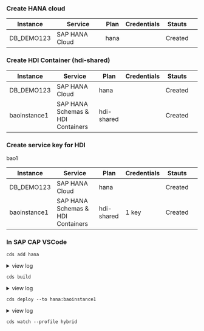 ### Create HANA cloud

| Instance   | Service        | Plan | Credentials | Stauts  |     |
| ---------- | -------------- | ---- | ----------- | ------- | --- |
| DB_DEMO123 | SAP HANA Cloud | hana |             | Created |     |

### Create HDI Container (hdi-shared)

| Instance     | Service                           | Plan       | Credentials | Stauts  |     |
| ------------ | --------------------------------- | ---------- | ----------- | ------- | --- |
| DB_DEMO123   | SAP HANA Cloud                    | hana       |             | Created |     |
| baoinstance1 | SAP HANA Schemas & HDI Containers | hdi-shared |             | Created |     |

### Create service key for HDI

bao1

| Instance     | Service                           | Plan       | Credentials | Stauts  |     |
| ------------ | --------------------------------- | ---------- | ----------- | ------- | --- |
| DB_DEMO123   | SAP HANA Cloud                    | hana       |             | Created |     |
| baoinstance1 | SAP HANA Schemas & HDI Containers | hdi-shared | 1 key       | Created |     |

### In SAP CAP VSCode

```
cds add hana
```

<details>
  <summary>view log</summary>
  
Adding feature(s) to project in current folder
Adding feature 'hana'...
Done adding features
 
</details>

```
cds build
```

<details>
  <summary>view log</summary>

[cds] - the following build tasks will be executed
[cds] - {
"build": {
"target": "gen",
"tasks": [
{"for":"hana", "src":"db", "options":{"model":["db","srv","app"]}},
{"for":"nodejs", "src":"srv", "options":{"model":["db","srv","app"]}}
]
}
}

[cds] - building project [C:\github_reponsitory\learn_SAP_CAP\3.CAP_with_HANA_Cloud_.30_05_2023], clean [true]
[cds] - cds [6.8.1], compiler [3.9.2], home [C:\github_reponsitory\learn_SAP_CAP\3.CAP_with_HANA_Cloud_.30_05_2023\node_modules\@sap\cds]

[cds] - done > wrote output to:
gen\db\package.json
gen\db\src\.hdiconfig
gen\db\src\gen\.hdiconfig
gen\db\src\gen\.hdinamespace
gen\db\src\gen\CatalogService.Authors.hdbview
gen\db\src\gen\CatalogService.Books.hdbview
gen\db\src\gen\CatalogService.Books_texts.hdbview
gen\db\src\gen\CatalogService.Countries.hdbview
gen\db\src\gen\CatalogService.Countries_texts.hdbview
gen\db\src\gen\CatalogService.Orders.hdbview
gen\db\src\gen\localized.CatalogService.Authors.hdbview
gen\db\src\gen\localized.CatalogService.Books.hdbview
gen\db\src\gen\localized.CatalogService.Countries.hdbview
gen\db\src\gen\localized.CatalogService.Orders.hdbview
gen\db\src\gen\localized.my.bookshop.Authors.hdbview
gen\db\src\gen\localized.my.bookshop.Books.hdbview
gen\db\src\gen\localized.my.bookshop.Orders.hdbview
gen\db\src\gen\localized.sap.common.Countries.hdbview
gen\db\src\gen\my.bookshop.Authors.hdbtable
gen\db\src\gen\my.bookshop.Books.hdbtable
gen\db\src\gen\my.bookshop.Books_texts.hdbtable
gen\db\src\gen\my.bookshop.Orders.hdbtable
gen\db\src\gen\sap.common.Countries.hdbtable
gen\db\src\gen\sap.common.Countries_texts.hdbtable
gen\db\undeploy.json
gen\srv\.cdsrc.json
gen\srv\package-lock.json
gen\srv\package.json
gen\srv\srv_i18n\i18n.json
gen\srv\srv\cat-service.js
gen\srv\srv\csn.json

[cds] - build completed in 465 ms

</details>

```
cds deploy --to hana:baoinstance1
```

<details>
  <summary>view log</summary>

Starting deploy to SAP HANA ...
Using cds bind
Creating build tasks
[cds] - the following build tasks will be executed
[cds] - {
"build": {
"target": "gen",
"tasks": [
{"for":"hana", "src":"db", "options":{"model":["db","srv","app"]}}
]
}
}

Running build
[cds] - building project [C:\github_reponsitory\learn_SAP_CAP\3.CAP_with_HANA_Cloud_.30_05_2023], clean [true]
[cds] - cds [6.8.1], compiler [3.9.2], home [C:\github_reponsitory\learn_SAP_CAP\3.CAP_with_HANA_Cloud_.30_05_2023\node_modules\@sap\cds]

[cds] - done > wrote output to:
gen\db\package.json
gen\db\src\.hdiconfig
gen\db\src\gen\.hdiconfig
gen\db\src\gen\.hdinamespace
gen\db\src\gen\CatalogService.Authors.hdbview
gen\db\src\gen\CatalogService.Books.hdbview
gen\db\src\gen\CatalogService.Books_texts.hdbview
gen\db\src\gen\CatalogService.Countries.hdbview
gen\db\src\gen\CatalogService.Countries_texts.hdbview
gen\db\src\gen\CatalogService.Orders.hdbview
gen\db\src\gen\localized.CatalogService.Authors.hdbview
gen\db\src\gen\localized.CatalogService.Books.hdbview
gen\db\src\gen\localized.CatalogService.Countries.hdbview
gen\db\src\gen\localized.CatalogService.Orders.hdbview
gen\db\src\gen\localized.my.bookshop.Authors.hdbview
gen\db\src\gen\localized.my.bookshop.Books.hdbview
gen\db\src\gen\localized.my.bookshop.Orders.hdbview
gen\db\src\gen\localized.sap.common.Countries.hdbview
gen\db\src\gen\my.bookshop.Authors.hdbtable
gen\db\src\gen\my.bookshop.Books.hdbtable
gen\db\src\gen\my.bookshop.Books_texts.hdbtable
gen\db\src\gen\my.bookshop.Orders.hdbtable
gen\db\src\gen\sap.common.Countries.hdbtable
gen\db\src\gen\sap.common.Countries_texts.hdbtable
gen\db\undeploy.json

[cds] - build completed in 430 ms

Using container baoinstance1
Getting service baoinstance1
Creating service key baoinstance1-key - please be patient...
Installing @sap/hdi-deploy
npm WARN config global `--global`, `--local` are deprecated. Use `--location=global` instead.
npm WARN idealTree Removing dependencies.@sap/hdi-deploy in favor of devDependencies.@sap/hdi-deploy

added 31 packages, and audited 32 packages in 6s

found 0 vulnerabilities
Deploying to HANA from C:\github*reponsitory\learn_SAP_CAP\3.CAP_with_HANA_Cloud*.30*05_2023\gen\db
[deploy] - Using HDI deployer from C:\github_reponsitory\learn_SAP_CAP\3.CAP_with_HANA_Cloud*.30_05_2023\gen\db\node_modules\@sap\hdi-deploy\library.js
[deploy] - VCAP_SERVICES: {
"hana": [
{
"name": "baoinstance1",
"tags": [
"hana"
],
"certificate": "-----BEGIN CERTIFICATE-----\nMIIDrzCCApegAwIBAgIQCDvgVpBCRrGhdWrJWZHHSjANBgkqhkiG9w0BAQUFADBh\nMQswCQYDVQQGEwJVUzEVMBMGA1UEChMMRGlnaUNlcnQgSW5jMRkwFwYDVQQLExB3\nd3cuZGlnaWNlcnQuY29tMSAwHgYDVQQDExdEaWdpQ2VydCBHbG9iYWwgUm9vdCBD\nQTAeFw0wNjExMTAwMDAwMDBaFw0zMTExMTAwMDAwMDBaMGExCzAJBgNVBAYTAlVT\nMRUwEwYDVQQKEwxEaWdpQ2VydCBJbmMxGTAXBgNVBAsTEHd3dy5kaWdpY2VydC5j\nb20xIDAeBgNVBAMTF0RpZ2lDZXJ0IEdsb2JhbCBSb290IENBMIIBIjANBgkqhkiG\n9w0BAQEFAAOCAQ8AMIIBCgKCAQEA4jvhEXLeqKTTo1eqUKKPC3eQyaKl7hLOllsB\nCSDMAZOnTjC3U/dDxGkAV53ijSLdhwZAAIEJzs4bg7/fzTtxRuLWZscFs3YnFo97\nnh6Vfe63SKMI2tavegw5BmV/Sl0fvBf4q77uKNd0f3p4mVmFaG5cIzJLv07A6Fpt\n43C/dxC//AH2hdmoRBBYMql1GNXRor5H4idq9Joz+EkIYIvUX7Q6hL+hqkpMfT7P\nT19sdl6gSzeRntwi5m3OFBqOasv+zbMUZBfHWymeMr/y7vrTC0LUq7dBMtoM1O/4\ngdW7jVg/tRvoSSiicNoxBN33shbyTApOB6jtSj1etX+jkMOvJwIDAQABo2MwYTAO\nBgNVHQ8BAf8EBAMCAYYwDwYDVR0TAQH/BAUwAwEB/zAdBgNVHQ4EFgQUA95QNVbR\nTLtm8KPiGxvDl7I90VUwHwYDVR0jBBgwFoAUA95QNVbRTLtm8KPiGxvDl7I90VUw\nDQYJKoZIhvcNAQEFBQADggEBAMucN6pIExIK+t1EnE9SsPTfrgT1eXkIoyQY/Esr\nhMAtudXH/vTBH1jLuG2cenTnmCmrEbXjcKChzUyImZOMkXDiqw8cvpOp/2PV5Adg\n06O/nVsJ8dWO41P0jmP6P6fbtGbfYmbW0W5BjfIttep3Sp+dWOIrWcBAI+0tKIJF\nPnlUkiaY4IBIqDfv8NZ5YBberOgOzW6sRBc4L0na4UU+Krk2U886UAb3LujEV0ls\nYSEY1QSteDwsOoBrp+uvFRTp2InBuThs4pFsiv9kuXclVzDAGySj4dzp30d8tbQk\nCAUw7C29C79Fv1C5qfPrmAESrciIxpg0X40KPMbp1ZWVbd4=\n-----END CERTIFICATE-----"
}
}
]
}

[deploy] - @sap/hdi-deploy, version 4.6.1 (mode default), server version 4.00.000.00.1684836416 (4.0.0.0), cloud version 2023.4.14, node version 16.16.0, HDI version 1010, container API version 1006

[deploy] - Deployment started at 2023-05-31 15:46:13
Using @sap/hana-client@2.16.26 for connection

[deploy] - No ignore file at C:\github*reponsitory\learn_SAP_CAP\3.CAP_with_HANA_Cloud*.30_05_2023\gen\db\.hdiignore.

[deploy] - Collecting files...

[deploy] - Collecting files... ok (0s 6ms)
2 directories collected
23 files collected

[deploy] - 0 reusable modules collected
Target service: baoinstance1

[deploy] - Session variable APPLICATION is set to "SAP_HDI//".

[deploy] - Could not determine status of last build: Could not find any information about the previous deployment.

[deploy] - Processing revoke files...
Processing revoke files... ok (0s 0ms)
Processing grants files...
Processing grants files... ok (0s 0ms)

[deploy] - Preprocessing files...

[deploy] - Preprocessing files... ok (0s 0ms)

[deploy] - Connecting to the container "B96C1E357CE74672AEE8487D2F664AAB"...

[deploy] - Connecting to the container "B96C1E357CE74672AEE8487D2F664AAB"... ok (2s 986ms)

[deploy] - Locking the container "B96C1E357CE74672AEE8487D2F664AAB"...

[deploy] - Locking the container "B96C1E357CE74672AEE8487D2F664AAB"... ok (4s 565ms)

[deploy] - Synchronizing files with the container "B96C1E357CE74672AEE8487D2F664AAB"...
Deleting files...

[deploy] - Deleting files... ok

[deploy] - Writing files...

[deploy] - Writing files... ok

[deploy] - Synchronizing files with the container "B96C1E357CE74672AEE8487D2F664AAB"... ok (10s 490ms)

[deploy] - added files: [
"src/.hdiconfig",
"src/gen/.hdiconfig",
"src/gen/.hdinamespace",
"src/gen/CatalogService.Authors.hdbview",
"src/gen/CatalogService.Books.hdbview",
"src/gen/CatalogService.Books_texts.hdbview",
"src/gen/CatalogService.Countries.hdbview",
"src/gen/CatalogService.Countries_texts.hdbview",
"src/gen/CatalogService.Orders.hdbview",
"src/gen/localized.CatalogService.Authors.hdbview",
"src/gen/localized.CatalogService.Books.hdbview",
"src/gen/localized.CatalogService.Countries.hdbview",
"src/gen/localized.CatalogService.Orders.hdbview",
"src/gen/localized.my.bookshop.Authors.hdbview",
"src/gen/localized.my.bookshop.Books.hdbview",
"src/gen/localized.my.bookshop.Orders.hdbview",
"src/gen/localized.sap.common.Countries.hdbview",
"src/gen/my.bookshop.Authors.hdbtable",
"src/gen/my.bookshop.Books.hdbtable",
"src/gen/my.bookshop.Books_texts.hdbtable",
"src/gen/my.bookshop.Orders.hdbtable",
"src/gen/sap.common.Countries.hdbtable",
"src/gen/sap.common.Countries_texts.hdbtable"
]
modified files: []

[deploy] - deleted files: []
23 modified or added files are scheduled for deploy based on delta detection
0 deleted files are scheduled for undeploy based on delta detection (filtered by undeploy allowlist)
0 files are scheduled for deploy based on explicit specification
0 files are scheduled for undeploy based on explicit specification
Deploying to the container "B96C1E357CE74672AEE8487D2F664AAB"...

[deploy] - Polling messages for request id: 22

[deploy] - Starting make in the container "B96C1E357CE74672AEE8487D2F664AAB" with 23 files to deploy, 0 files to undeploy...

[deploy] - Disabling table replication for the container schema "B96C1E357CE74672AEE8487D2F664AAB"...
Disabling table replication for the container schema "B96C1E357CE74672AEE8487D2F664AAB"... ok (0s 9ms)
Migrating libraries...
Migrating libraries... ok (0s 21ms)
Making...
Preparing...
Preparing the make transaction...
Preparing the make transaction... ok (0s 458ms)
Deploying the configuration file "src/.hdiconfig"...
Warning: Could not find a configured library that contains the "com.sap.hana.di.afllangprocedure" build plugin [8211539]
at "src/.hdiconfig" (0:0)
Warning: Could not find a configured library that contains the "com.sap.hana.di.virtualfunctionpackage.hadoop" build plugin [8211539]
at "src/.hdiconfig" (0:0)
Deploying the configuration file "src/.hdiconfig"... ok (0s 49ms)
Deploying the configuration file "src/gen/.hdiconfig"...
Warning: Could not find a configured library that contains the "com.sap.hana.di.afllangprocedure" build plugin [8211539]
at "src/gen/.hdiconfig" (0:0)
Warning: Could not find a configured library that contains the "com.sap.hana.di.cds" build plugin [8211539]
at "src/gen/.hdiconfig" (0:0)
Warning: Could not find a configured library that contains the "com.sap.hana.di.fulltextindex" build plugin [8211539]
at "src/gen/.hdiconfig" (0:0)
Warning: Could not find a configured library that contains the "com.sap.hana.di.textconfig" build plugin [8211539]
at "src/gen/.hdiconfig" (0:0)
Warning: Could not find a configured library that contains the "com.sap.hana.di.textdictionary" build plugin [8211539]
at "src/gen/.hdiconfig" (0:0)
Warning: Could not find a configured library that contains the "com.sap.hana.di.textminingconfig" build plugin [8211539]
at "src/gen/.hdiconfig" (0:0)
Warning: Could not find a configured library that contains the "com.sap.hana.di.textrule" build plugin [8211539]
at "src/gen/.hdiconfig" (0:0)
Warning: Could not find a configured library that contains the "com.sap.hana.di.textrule.include" build plugin [8211539]
at "src/gen/.hdiconfig" (0:0)
Warning: Could not find a configured library that contains the "com.sap.hana.di.textrule.lexicon" build plugin [8211539]
at "src/gen/.hdiconfig" (0:0)
Warning: Could not find a configured library that contains the "com.sap.hana.di.virtualfunctionpackage.hadoop" build plugin [8211539]
at "src/gen/.hdiconfig" (0:0)
Deploying the configuration file "src/gen/.hdiconfig"... ok (0s 4ms)
Deploying the namespace file "src/gen/.hdinamespace"...
Deploying the namespace file "src/gen/.hdinamespace"... ok (0s 23ms)
Adding "src/gen/CatalogService.Authors.hdbview" for deploy...
Adding "src/gen/CatalogService.Authors.hdbview" for deploy... ok (0s 18ms)
Adding "src/gen/CatalogService.Books.hdbview" for deploy...
Adding "src/gen/CatalogService.Books.hdbview" for deploy... ok (0s 0ms)
Adding "src/gen/CatalogService.Books_texts.hdbview" for deploy...
Adding "src/gen/CatalogService.Books_texts.hdbview" for deploy... ok (0s 0ms)
Adding "src/gen/CatalogService.Countries.hdbview" for deploy...
Adding "src/gen/CatalogService.Countries.hdbview" for deploy... ok (0s 0ms)
Adding "src/gen/CatalogService.Countries_texts.hdbview" for deploy...
Adding "src/gen/CatalogService.Countries_texts.hdbview" for deploy... ok (0s 0ms)
Adding "src/gen/CatalogService.Orders.hdbview" for deploy...
Adding "src/gen/CatalogService.Orders.hdbview" for deploy... ok (0s 0ms)
Adding "src/gen/localized.CatalogService.Authors.hdbview" for deploy...
Adding "src/gen/localized.CatalogService.Authors.hdbview" for deploy... ok (0s 0ms)
Adding "src/gen/localized.CatalogService.Books.hdbview" for deploy...
Adding "src/gen/localized.CatalogService.Books.hdbview" for deploy... ok (0s 0ms)
Adding "src/gen/localized.CatalogService.Countries.hdbview" for deploy...
Adding "src/gen/localized.CatalogService.Countries.hdbview" for deploy... ok (0s 0ms)
Adding "src/gen/localized.CatalogService.Orders.hdbview" for deploy...
Adding "src/gen/localized.CatalogService.Orders.hdbview" for deploy... ok (0s 0ms)
Adding "src/gen/localized.my.bookshop.Authors.hdbview" for deploy...
Adding "src/gen/localized.my.bookshop.Authors.hdbview" for deploy... ok (0s 0ms)

[deploy] - Adding "src/gen/localized.my.bookshop.Books.hdbview" for deploy...
Adding "src/gen/localized.my.bookshop.Books.hdbview" for deploy... ok (0s 0ms)
Adding "src/gen/localized.my.bookshop.Orders.hdbview" for deploy...
Adding "src/gen/localized.my.bookshop.Orders.hdbview" for deploy... ok (0s 0ms)
Adding "src/gen/localized.sap.common.Countries.hdbview" for deploy...
Adding "src/gen/localized.sap.common.Countries.hdbview" for deploy... ok (0s 0ms)
Adding "src/gen/my.bookshop.Authors.hdbtable" for deploy...
Adding "src/gen/my.bookshop.Authors.hdbtable" for deploy... ok (0s 0ms)
Adding "src/gen/my.bookshop.Books.hdbtable" for deploy...
Adding "src/gen/my.bookshop.Books.hdbtable" for deploy... ok (0s 0ms)
Adding "src/gen/my.bookshop.Books_texts.hdbtable" for deploy...
Adding "src/gen/my.bookshop.Books_texts.hdbtable" for deploy... ok (0s 0ms)
Adding "src/gen/my.bookshop.Orders.hdbtable" for deploy...
Adding "src/gen/my.bookshop.Orders.hdbtable" for deploy... ok (0s 0ms)
Adding "src/gen/sap.common.Countries.hdbtable" for deploy...
Adding "src/gen/sap.common.Countries.hdbtable" for deploy... ok (0s 0ms)
Adding "src/gen/sap.common.Countries_texts.hdbtable" for deploy...
Adding "src/gen/sap.common.Countries_texts.hdbtable" for deploy... ok (0s 0ms)
Preparing... ok (0s 615ms)
Calculating dependencies...
Expanding...
Expanding "src/gen/CatalogService.Authors.hdbview"...
Expanding "src/gen/CatalogService.Books.hdbview"...
Expanding "src/gen/CatalogService.Books_texts.hdbview"...
Expanding "src/gen/CatalogService.Countries.hdbview"...
Expanding "src/gen/CatalogService.Countries_texts.hdbview"...
Expanding "src/gen/CatalogService.Authors.hdbview"... ok (0s 14ms)
Expanding "src/gen/CatalogService.Orders.hdbview"...
Expanding "src/gen/CatalogService.Books_texts.hdbview"... ok (0s 11ms)
Expanding "src/gen/localized.CatalogService.Authors.hdbview"...
Expanding "src/gen/CatalogService.Countries.hdbview"... ok (0s 12ms)
Expanding "src/gen/localized.CatalogService.Books.hdbview"...
Expanding "src/gen/localized.CatalogService.Countries.hdbview"...
Expanding "src/gen/CatalogService.Countries_texts.hdbview"... ok (0s 13ms)
Expanding "src/gen/localized.CatalogService.Orders.hdbview"...
Expanding "src/gen/localized.my.bookshop.Authors.hdbview"...
Expanding "src/gen/CatalogService.Books.hdbview"... ok (0s 18ms)
Expanding "src/gen/localized.my.bookshop.Books.hdbview"...
Expanding "src/gen/localized.my.bookshop.Orders.hdbview"...
Expanding "src/gen/CatalogService.Orders.hdbview"... ok (0s 10ms)
Expanding "src/gen/localized.sap.common.Countries.hdbview"...
Expanding "src/gen/localized.CatalogService.Authors.hdbview"... ok (0s 9ms)
Expanding "src/gen/localized.CatalogService.Orders.hdbview"... ok (0s 8ms)
Expanding "src/gen/my.bookshop.Authors.hdbtable"...
Expanding "src/gen/my.bookshop.Books.hdbtable"...
Expanding "src/gen/localized.CatalogService.Countries.hdbview"... ok (0s 10ms)
Expanding "src/gen/my.bookshop.Books_texts.hdbtable"...
Expanding "src/gen/localized.CatalogService.Books.hdbview"... ok (0s 11ms)
Expanding "src/gen/my.bookshop.Orders.hdbtable"...
Expanding "src/gen/localized.my.bookshop.Authors.hdbview"... ok (0s 11ms)
Expanding "src/gen/sap.common.Countries.hdbtable"...
Expanding "src/gen/localized.my.bookshop.Books.hdbview"... ok (0s 11ms)
Expanding "src/gen/sap.common.Countries_texts.hdbtable"...
Expanding "src/gen/my.bookshop.Books.hdbtable"... ok (0s 9ms)
Expanding "src/gen/my.bookshop.Orders.hdbtable"... ok (0s 9ms)
Expanding "src/gen/localized.my.bookshop.Orders.hdbview"... ok (0s 16ms)
Expanding "src/gen/my.bookshop.Books_texts.hdbtable"... ok (0s 10ms)
Expanding "src/gen/localized.sap.common.Countries.hdbview"... ok (0s 13ms)
Expanding "src/gen/my.bookshop.Authors.hdbtable"... ok (0s 11ms)
Expanding "src/gen/sap.common.Countries.hdbtable"... ok (0s 10ms)
Expanding "src/gen/sap.common.Countries_texts.hdbtable"... ok (0s 7ms)
Expanding... ok (0s 77ms)
Precompiling...
Precompiling "src/gen/CatalogService.Authors.hdbview"...
Precompiling "src/gen/CatalogService.Authors.hdbview$CATALOGSERVICE_AUTHORS.validate"...
      Expanded from "src/gen/CatalogService.Authors.hdbview"
     Precompiling "src/gen/CatalogService.Books.hdbview"...
     Precompiling "src/gen/CatalogService.Books.hdbview$CATALOGSERVICE_BOOKS.validate"...
Expanded from "src/gen/CatalogService.Books.hdbview"
Precompiling "src/gen/CatalogService.Books_texts.hdbview"...
Precompiling "src/gen/CatalogService.Countries.hdbview"...
Precompiling "src/gen/CatalogService.Countries.hdbview$CATALOGSERVICE_COUNTRIES.validate"...
     Precompiling "src/gen/CatalogService.Countries_texts.hdbview"...
      Expanded from "src/gen/CatalogService.Countries.hdbview"
     Precompiling "src/gen/CatalogService.Authors.hdbview$CATALOGSERVICE_AUTHORS.validate"... ok (0s 7ms)
Precompiling "src/gen/CatalogService.Orders.hdbview"...
Precompiling "src/gen/CatalogService.Books.hdbview$CATALOGSERVICE_BOOKS.validate"... ok  (0s 6ms)
     Precompiling "src/gen/CatalogService.Orders.hdbview$CATALOGSERVICE_ORDERS.validate"...
Expanded from "src/gen/CatalogService.Orders.hdbview"
Precompiling "src/gen/CatalogService.Books_texts.hdbview"... ok (0s 8ms)
Precompiling "src/gen/localized.CatalogService.Authors.hdbview"...
Precompiling "src/gen/CatalogService.Orders.hdbview"... ok (0s 7ms)
Precompiling "src/gen/localized.CatalogService.Authors.hdbview$LOCALIZED_CATALOGSERVICE_AUTHORS.validate"...
      Expanded from "src/gen/localized.CatalogService.Authors.hdbview"
     Precompiling "src/gen/CatalogService.Authors.hdbview"... ok  (0s 14ms)
     Precompiling "src/gen/localized.CatalogService.Books.hdbview"...
     Precompiling "src/gen/CatalogService.Books.hdbview"... ok  (0s 14ms)
     Precompiling "src/gen/localized.CatalogService.Books.hdbview$LOCALIZED_CATALOGSERVICE_BOOKS.validate"...
Expanded from "src/gen/localized.CatalogService.Books.hdbview"
Precompiling "src/gen/localized.CatalogService.Authors.hdbview"... ok (0s 5ms)
Precompiling "src/gen/localized.CatalogService.Countries.hdbview"...
Precompiling "src/gen/CatalogService.Countries.hdbview$CATALOGSERVICE_COUNTRIES.validate"... ok  (0s 13ms)
     Precompiling "src/gen/localized.CatalogService.Countries.hdbview$LOCALIZED_CATALOGSERVICE_COUNTRIES.validate"...
Expanded from "src/gen/localized.CatalogService.Countries.hdbview"
Precompiling "src/gen/CatalogService.Countries_texts.hdbview"... ok (0s 14ms)
Precompiling "src/gen/localized.CatalogService.Orders.hdbview"...
Precompiling "src/gen/CatalogService.Countries.hdbview"... ok (0s 16ms)
Precompiling "src/gen/localized.CatalogService.Orders.hdbview$LOCALIZED_CATALOGSERVICE_ORDERS.validate"...
      Expanded from "src/gen/localized.CatalogService.Orders.hdbview"
     Precompiling "src/gen/CatalogService.Orders.hdbview$CATALOGSERVICE_ORDERS.validate"... ok (0s 10ms)
Precompiling "src/gen/localized.my.bookshop.Authors.hdbview"...
Precompiling "src/gen/localized.CatalogService.Countries.hdbview"... ok (0s 6ms)
Precompiling "src/gen/localized.my.bookshop.Authors.hdbview$LOCALIZED_MY_BOOKSHOP_AUTHORS.validate"...
      Expanded from "src/gen/localized.my.bookshop.Authors.hdbview"
     Precompiling "src/gen/localized.CatalogService.Books.hdbview$LOCALIZED_CATALOGSERVICE_BOOKS.validate"... ok (0s 7ms)
Precompiling "src/gen/localized.my.bookshop.Books.hdbview"...
Precompiling "src/gen/localized.CatalogService.Authors.hdbview$LOCALIZED_CATALOGSERVICE_AUTHORS.validate"... ok  (0s 9ms)
     Precompiling "src/gen/localized.my.bookshop.Books.hdbview$LOCALIZED_MY_BOOKSHOP_BOOKS.validate"...
Expanded from "src/gen/localized.my.bookshop.Books.hdbview"
Precompiling "src/gen/localized.CatalogService.Books.hdbview"... ok (0s 13ms)
Precompiling "src/gen/localized.CatalogService.Countries.hdbview$LOCALIZED_CATALOGSERVICE_COUNTRIES.validate"... ok  (0s 10ms)
     Precompiling "src/gen/localized.my.bookshop.Orders.hdbview"...
     Precompiling "src/gen/localized.my.bookshop.Orders.hdbview$LOCALIZED_MY_BOOKSHOP_ORDERS.validate"...
Expanded from "src/gen/localized.my.bookshop.Orders.hdbview"
Precompiling "src/gen/localized.CatalogService.Orders.hdbview$LOCALIZED_CATALOGSERVICE_ORDERS.validate"... ok  (0s 10ms)
     Precompiling "src/gen/localized.sap.common.Countries.hdbview"...
     Precompiling "src/gen/localized.my.bookshop.Authors.hdbview$LOCALIZED_MY_BOOKSHOP_AUTHORS.validate"... ok (0s 8ms)
Precompiling "src/gen/localized.sap.common.Countries.hdbview$LOCALIZED_SAP_COMMON_COUNTRIES.validate"...
      Expanded from "src/gen/localized.sap.common.Countries.hdbview"
     Precompiling "src/gen/localized.CatalogService.Orders.hdbview"... ok  (0s 12ms)
     Precompiling "src/gen/my.bookshop.Authors.hdbtable"...
     Precompiling "src/gen/localized.my.bookshop.Authors.hdbview"... ok  (0s 10ms)
     Precompiling "src/gen/my.bookshop.Authors.hdbtable$MY_BOOKSHOP_AUTHORS.validate"...
Expanded from "src/gen/my.bookshop.Authors.hdbtable"
Precompiling "src/gen/localized.my.bookshop.Books.hdbview$LOCALIZED_MY_BOOKSHOP_BOOKS.validate"... ok  (0s 9ms)
     Precompiling "src/gen/my.bookshop.Books.hdbtable"...
     Precompiling "src/gen/localized.my.bookshop.Books.hdbview"... ok  (0s 11ms)
     Precompiling "src/gen/my.bookshop.Books.hdbtable$MY_BOOKSHOP_BOOKS.validate"...
Expanded from "src/gen/my.bookshop.Books.hdbtable"
Precompiling "src/gen/localized.my.bookshop.Orders.hdbview$LOCALIZED_MY_BOOKSHOP_ORDERS.validate"... ok  (0s 6ms)
     Precompiling "src/gen/my.bookshop.Books_texts.hdbtable"...
     Precompiling "src/gen/my.bookshop.Authors.hdbtable"... ok  (0s 7ms)
     Precompiling "src/gen/my.bookshop.Orders.hdbtable"...
     Precompiling "src/gen/localized.my.bookshop.Orders.hdbview"... ok  (0s 10ms)
     Precompiling "src/gen/my.bookshop.Orders.hdbtable$MY_BOOKSHOP_ORDERS.validate"...
Expanded from "src/gen/my.bookshop.Orders.hdbtable"
Precompiling "src/gen/localized.sap.common.Countries.hdbview$LOCALIZED_SAP_COMMON_COUNTRIES.validate"... ok  (0s 10ms)
     Precompiling "src/gen/sap.common.Countries.hdbtable"...
     Precompiling "src/gen/localized.sap.common.Countries.hdbview"... ok  (0s 11ms)
     Precompiling "src/gen/sap.common.Countries.hdbtable$SAP_COMMON_COUNTRIES.validate"...
Expanded from "src/gen/sap.common.Countries.hdbtable"
Precompiling "src/gen/my.bookshop.Authors.hdbtable$MY_BOOKSHOP_AUTHORS.validate"... ok  (0s 11ms)
     Precompiling "src/gen/my.bookshop.Books.hdbtable$MY_BOOKSHOP_BOOKS.validate"... ok (0s 8ms)
Precompiling "src/gen/sap.common.Countries_texts.hdbtable"...
Precompiling "src/gen/my.bookshop.Books_texts.hdbtable"... ok (0s 8ms)
Precompiling "src/gen/my.bookshop.Books.hdbtable"... ok (0s 10ms)
Precompiling "src/gen/my.bookshop.Orders.hdbtable"... ok (0s 7ms)
Precompiling "src/gen/my.bookshop.Orders.hdbtable$MY_BOOKSHOP_ORDERS.validate"... ok  (0s 9ms)
     Precompiling "src/gen/sap.common.Countries_texts.hdbtable"... ok  (0s 5ms)
     Precompiling "src/gen/sap.common.Countries.hdbtable"... ok  (0s 8ms)
     Precompiling "src/gen/sap.common.Countries.hdbtable$SAP_COMMON_COUNTRIES.validate"... ok (0s 8ms)
Precompiling... ok (0s 66ms)
Merging...
Merging... ok (0s 26ms)
Calculating dependencies... ok (0s 227ms)
Processing work list...
Deploying "src/gen/my.bookshop.Authors.hdbtable"...
Deploying "src/gen/my.bookshop.Books.hdbtable"...
Deploying "src/gen/my.bookshop.Books_texts.hdbtable"...
Deploying "src/gen/my.bookshop.Orders.hdbtable"...
Deploying "src/gen/sap.common.Countries.hdbtable"...
Deploying "src/gen/sap.common.Countries_texts.hdbtable"...
Deploying "src/gen/my.bookshop.Authors.hdbtable"... ok (0s 16ms)
Deploying "src/gen/my.bookshop.Books.hdbtable"... ok (0s 22ms)
Deploying "src/gen/my.bookshop.Books_texts.hdbtable"... ok (0s 36ms)
Deploying "src/gen/my.bookshop.Orders.hdbtable"... ok (0s 36ms)
Deploying "src/gen/CatalogService.Books_texts.hdbview"...
Deploying "src/gen/sap.common.Countries_texts.hdbtable"... ok (0s 35ms)
Deploying "src/gen/my.bookshop.Authors.hdbtable$MY_BOOKSHOP_AUTHORS.validate"...
    Deploying "src/gen/sap.common.Countries.hdbtable"... ok  (0s 35ms)
     Expanded from "src/gen/my.bookshop.Authors.hdbtable"
    Deploying "src/gen/CatalogService.Countries_texts.hdbview"...
    Deploying "src/gen/sap.common.Countries.hdbtable$SAP_COMMON_COUNTRIES.validate"...
Expanded from "src/gen/sap.common.Countries.hdbtable"
Deploying "src/gen/my.bookshop.Authors.hdbtable$MY_BOOKSHOP_AUTHORS.validate"... ok  (0s 6ms)
    Deploying "src/gen/my.bookshop.Books.hdbtable$MY_BOOKSHOP_BOOKS.validate"...
Expanded from "src/gen/my.bookshop.Books.hdbtable"
Deploying "src/gen/sap.common.Countries.hdbtable$SAP_COMMON_COUNTRIES.validate"... ok  (0s 9ms)
    Deploying "src/gen/localized.sap.common.Countries.hdbview"...
    Deploying "src/gen/CatalogService.Countries.hdbview"...
    Deploying "src/gen/my.bookshop.Books.hdbtable$MY_BOOKSHOP_BOOKS.validate"... ok (0s 27ms)
Deploying "src/gen/my.bookshop.Orders.hdbtable$MY_BOOKSHOP_ORDERS.validate"...
     Expanded from "src/gen/my.bookshop.Orders.hdbtable"
    Deploying "src/gen/localized.my.bookshop.Books.hdbview"...
    Deploying "src/gen/CatalogService.Authors.hdbview"...
    Deploying "src/gen/my.bookshop.Orders.hdbtable$MY_BOOKSHOP_ORDERS.validate"... ok (0s 62ms)
Deploying "src/gen/localized.my.bookshop.Authors.hdbview"...
Deploying "src/gen/CatalogService.Books_texts.hdbview"... ok (0s 96ms)
Deploying "src/gen/CatalogService.Books.hdbview"...
Deploying "src/gen/CatalogService.Countries_texts.hdbview"... ok (0s 97ms)
Deploying "src/gen/localized.my.bookshop.Orders.hdbview"...
Deploying "src/gen/localized.sap.common.Countries.hdbview"... ok (0s 120ms)
Deploying "src/gen/CatalogService.Orders.hdbview"...
Deploying "src/gen/CatalogService.Countries.hdbview"... ok (0s 120ms)
Deploying "src/gen/localized.sap.common.Countries.hdbview$LOCALIZED_SAP_COMMON_COUNTRIES.validate"...
     Expanded from "src/gen/localized.sap.common.Countries.hdbview"
    Deploying "src/gen/localized.sap.common.Countries.hdbview$LOCALIZED_SAP_COMMON_COUNTRIES.validate"... ok (0s 23ms)
Deploying "src/gen/CatalogService.Countries.hdbview$CATALOGSERVICE_COUNTRIES.validate"...
     Expanded from "src/gen/CatalogService.Countries.hdbview"
    Deploying "src/gen/CatalogService.Authors.hdbview"... ok  (0s 121ms)
    Deploying "src/gen/localized.CatalogService.Countries.hdbview"...
    Deploying "src/gen/localized.my.bookshop.Orders.hdbview"... ok  (0s 57ms)
    Deploying "src/gen/localized.my.bookshop.Books.hdbview"... ok  (0s 121ms)
    Deploying "src/gen/CatalogService.Books.hdbview"... ok  (0s 69ms)
    Deploying "src/gen/CatalogService.Books.hdbview$CATALOGSERVICE_BOOKS.validate"...
Expanded from "src/gen/CatalogService.Books.hdbview"
Deploying "src/gen/CatalogService.Countries.hdbview$CATALOGSERVICE_COUNTRIES.validate"... ok  (0s 16ms)
    Deploying "src/gen/localized.my.bookshop.Authors.hdbview"... ok  (0s 75ms)
    Deploying "src/gen/localized.my.bookshop.Authors.hdbview$LOCALIZED_MY_BOOKSHOP_AUTHORS.validate"...
Expanded from "src/gen/localized.my.bookshop.Authors.hdbview"
Deploying "src/gen/CatalogService.Orders.hdbview"... ok (0s 57ms)
Deploying "src/gen/CatalogService.Books.hdbview$CATALOGSERVICE_BOOKS.validate"... ok  (0s 27ms)
    Deploying "src/gen/CatalogService.Authors.hdbview$CATALOGSERVICE_AUTHORS.validate"...
Expanded from "src/gen/CatalogService.Authors.hdbview"
Deploying "src/gen/localized.my.bookshop.Authors.hdbview$LOCALIZED_MY_BOOKSHOP_AUTHORS.validate"... ok  (0s 23ms)
    Deploying "src/gen/localized.my.bookshop.Books.hdbview$LOCALIZED_MY_BOOKSHOP_BOOKS.validate"...
Expanded from "src/gen/localized.my.bookshop.Books.hdbview"
Deploying "src/gen/CatalogService.Authors.hdbview$CATALOGSERVICE_AUTHORS.validate"... ok  (0s 4ms)
    Deploying "src/gen/CatalogService.Orders.hdbview$CATALOGSERVICE_ORDERS.validate"...
Expanded from "src/gen/CatalogService.Orders.hdbview"
Deploying "src/gen/localized.my.bookshop.Books.hdbview$LOCALIZED_MY_BOOKSHOP_BOOKS.validate"... ok  (0s 7ms)
    Deploying "src/gen/localized.my.bookshop.Orders.hdbview$LOCALIZED_MY_BOOKSHOP_ORDERS.validate"...
Expanded from "src/gen/localized.my.bookshop.Orders.hdbview"
Deploying "src/gen/localized.CatalogService.Books.hdbview"...
Deploying "src/gen/localized.CatalogService.Countries.hdbview"... ok (0s 46ms)
Deploying "src/gen/localized.CatalogService.Authors.hdbview"...
Deploying "src/gen/localized.CatalogService.Countries.hdbview$LOCALIZED_CATALOGSERVICE_COUNTRIES.validate"...
     Expanded from "src/gen/localized.CatalogService.Countries.hdbview"
    Deploying "src/gen/localized.my.bookshop.Orders.hdbview$LOCALIZED_MY_BOOKSHOP_ORDERS.validate"... ok (0s 5ms)
Deploying "src/gen/localized.CatalogService.Orders.hdbview"...
Deploying "src/gen/localized.CatalogService.Countries.hdbview$LOCALIZED_CATALOGSERVICE_COUNTRIES.validate"... ok  (0s 7ms)
    Deploying "src/gen/CatalogService.Orders.hdbview$CATALOGSERVICE_ORDERS.validate"... ok (0s 15ms)
Deploying "src/gen/localized.CatalogService.Books.hdbview"... ok (0s 55ms)
Deploying "src/gen/localized.CatalogService.Authors.hdbview"... ok (0s 56ms)
Deploying "src/gen/localized.CatalogService.Authors.hdbview$LOCALIZED_CATALOGSERVICE_AUTHORS.validate"...
     Expanded from "src/gen/localized.CatalogService.Authors.hdbview"
    Deploying "src/gen/localized.CatalogService.Orders.hdbview"... ok  (0s 51ms)
    Deploying "src/gen/localized.CatalogService.Authors.hdbview$LOCALIZED_CATALOGSERVICE_AUTHORS.validate"... ok (0s 3ms)
Deploying "src/gen/localized.CatalogService.Books.hdbview$LOCALIZED_CATALOGSERVICE_BOOKS.validate"...
     Expanded from "src/gen/localized.CatalogService.Books.hdbview"
    Deploying "src/gen/localized.CatalogService.Books.hdbview$LOCALIZED_CATALOGSERVICE_BOOKS.validate"... ok (0s 4ms)
Deploying "src/gen/localized.CatalogService.Orders.hdbview$LOCALIZED_CATALOGSERVICE_ORDERS.validate"...
     Expanded from "src/gen/localized.CatalogService.Orders.hdbview"
    Deploying "src/gen/localized.CatalogService.Orders.hdbview$LOCALIZED_CATALOGSERVICE_ORDERS.validate"... ok (0s 4ms)
Processing work list... ok (0s 322ms)
Finalizing...
Finalizing... ok (0s 109ms)
Make succeeded (12 warnings): 23 files deployed (effective 39), 0 files undeployed (effective 0), 0 dependent files redeployed
Making... ok (1s 376ms)
Enabling table replication for the container schema "B96C1E357CE74672AEE8487D2F664AAB"...
Enabling table replication for the container schema "B96C1E357CE74672AEE8487D2F664AAB"... ok (0s 40ms)
Starting make in the container "B96C1E357CE74672AEE8487D2F664AAB" with 23 files to deploy, 0 files to undeploy... ok (1s 470ms)
Deploying to the container "B96C1E357CE74672AEE8487D2F664AAB"... ok (9s 899ms)
No default-access-role handling needed; global role "B96C1E357CE74672AEE8487D2F664AAB::access_role" will not be adapted
Unlocking the container "B96C1E357CE74672AEE8487D2F664AAB"...
Unlocking the container "B96C1E357CE74672AEE8487D2F664AAB"... ok (0s 1ms)

Retrieving data from Cloud Foundry...
Binding db to Cloud Foundry managed service baoinstance1:baoinstance1-key with kind hana
3.CAP*with_HANA_Cloud*.30_05_2023/.gitignore:7:.cdsrc-private.json .cdsrc-private.json

Saving bindings to .cdsrc-private.json in profile hybrid
TIP: Run with cloud bindings: cds watch --profile hybrid
If not already done, use cds add hana to configure the project for SAP HANA.

Done.

</details>

```
cds watch --profile hybrid
```
